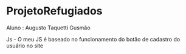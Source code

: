 # ProjetoRefugiados

Aluno : Augusto Taquetti Gusmão

Js -
O meu JS é baseado no funcionamento do botão de cadastro do usuário no site
